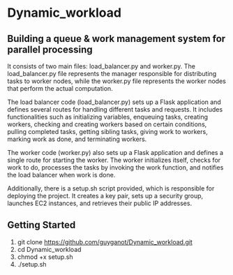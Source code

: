# Dynamic_workload

## Building a queue & work management system for parallel processing

It consists of two main files: load_balancer.py and worker.py. The load_balancer.py file represents the manager responsible for distributing tasks to worker nodes, while the worker.py file represents the worker nodes that perform the actual computation.

The load balancer code (load_balancer.py) sets up a Flask application and defines several routes for handling different tasks and requests. It includes functionalities such as initializing variables, enqueuing tasks, creating workers, checking and creating workers based on certain conditions, pulling completed tasks, getting sibling tasks, giving work to workers, marking work as done, and terminating workers.

The worker code (worker.py) also sets up a Flask application and defines a single route for starting the worker. The worker initializes itself, checks for work to do, processes the tasks by invoking the work function, and notifies the load balancer when work is done.

Additionally, there is a setup.sh script provided, which is responsible for deploying the project. It creates a key pair, sets up a security group, launches EC2 instances, and retrieves their public IP addresses.


## Getting Started

1. git clone https://github.com/guyganot/Dynamic_workload.git
2. cd Dynamic_workload
3. chmod +x setup.sh
4. ./setup.sh
